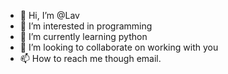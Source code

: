 - 👋 Hi, I’m @Lav
- 👀 I’m interested in programming
- 🌱 I’m currently learning python
- 💞️ I’m looking to collaborate on working with you
- 📫 How to reach me though email.

<!---
Lav221/Lav221 is a ✨ special ✨ repository because its `README.md` (this file) appears on your GitHub profile.
You can click the Preview link to take a look at your changes.
--->
